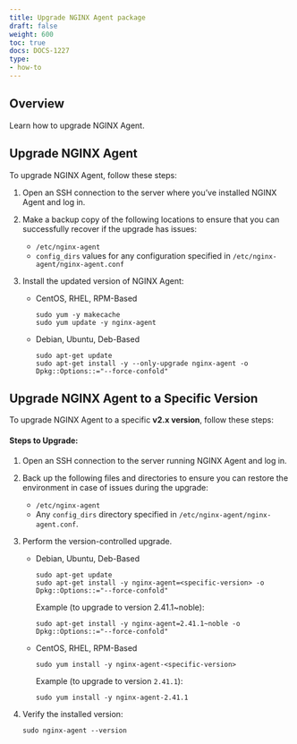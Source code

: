 ```yaml
---
title: Upgrade NGINX Agent package
draft: false
weight: 600
toc: true
docs: DOCS-1227
type:
- how-to
---
```


## Overview

Learn how to upgrade NGINX Agent.

## Upgrade NGINX Agent

To upgrade NGINX Agent, follow these steps:

1. Open an SSH connection to the server where you’ve installed NGINX Agent and log in.

1. Make a backup copy of the following locations to ensure that you can successfully recover if the upgrade has issues:

    - `/etc/nginx-agent`
    - `config_dirs` values for any configuration specified in `/etc/nginx-agent/nginx-agent.conf`

1. Install the updated version of NGINX Agent:

    - CentOS, RHEL, RPM-Based

        ```shell
        sudo yum -y makecache
        sudo yum update -y nginx-agent
        ```

    - Debian, Ubuntu, Deb-Based

        ```shell
        sudo apt-get update
        sudo apt-get install -y --only-upgrade nginx-agent -o Dpkg::Options::="--force-confold"
        ```

## Upgrade NGINX Agent to a Specific Version 

To upgrade NGINX Agent to a specific **v2.x version**, follow these steps: 

#### Steps to Upgrade: 

1. Open an SSH connection to the server running  NGINX Agent and log in.

1. Back up the following files and directories to ensure you can restore the environment in case of issues during the upgrade: 

    - `/etc/nginx-agent`
    - Any `config_dirs` directory specified in `/etc/nginx-agent/nginx-agent.conf`.

1. Perform the version-controlled upgrade. 

   - Debian, Ubuntu, Deb-Based
        
        ```shell
        sudo apt-get update
        sudo apt-get install -y nginx-agent=<specific-version> -o Dpkg::Options::="--force-confold"
        ```
        
        Example (to upgrade to version 2.41.1~noble): 
        
        ```shell
        sudo apt-get install -y nginx-agent=2.41.1~noble -o Dpkg::Options::="--force-confold"
        ```

    - CentOS, RHEL, RPM-Based        
       
        ```shell
        sudo yum install -y nginx-agent-<specific-version>
        ```
        
        Example (to upgrade to version `2.41.1`): 
    
        ```shell
        sudo yum install -y nginx-agent-2.41.1
        ```

1. Verify the installed version:    
    
    ```shell
    sudo nginx-agent --version
    ```
